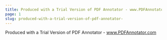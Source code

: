 ```yaml
---
title: Produced with a Trial Version of PDF Annotator - www.PDFAnnotator.com
page: 1
slug: produced-with-a-trial-version-of-pdf-annotator-
---
```


Produced with a Trial Version of PDF Annotator - www.PDFAnnotator.com